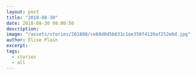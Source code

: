 ```yaml
---
layout: post
title: "2018-08-30"
date: 2018-08-30 08:00:50
description: 
image: "/assets/stories/201808/ce68d0d5b631c1ee350f4139af252e6d.jpg"
author: Elise Plain
excerpt: 
tags: 
  - stories
  - all
---
```



<p></p>
